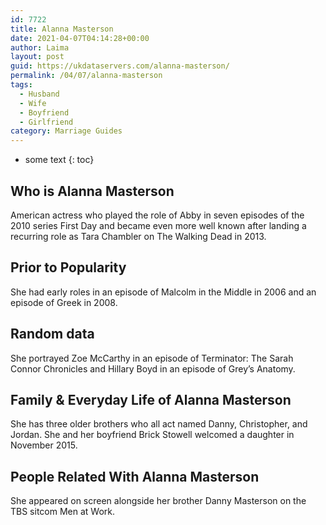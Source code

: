 ```yaml
---
id: 7722
title: Alanna Masterson
date: 2021-04-07T04:14:28+00:00
author: Laima
layout: post
guid: https://ukdataservers.com/alanna-masterson/
permalink: /04/07/alanna-masterson
tags:
  - Husband
  - Wife
  - Boyfriend
  - Girlfriend
category: Marriage Guides
---
```


* some text
{: toc}


## Who is Alanna Masterson
                  
                  
                  
American actress who played the role of Abby in seven episodes of the 2010 series First Day and became even more well known after landing a recurring role as Tara Chambler on The Walking Dead in 2013.
                  
              
            
              
            
                
                
                
## Prior to Popularity
                  
                  
                  
She had early roles in an episode of Malcolm in the Middle in 2006 and an episode of Greek in 2008.
                  
              
            
              
            
                
                
                
## Random data
                  
                  
                  
She portrayed Zoe McCarthy in an episode of Terminator: The Sarah Connor Chronicles and Hillary Boyd in an episode of Grey&#8217;s Anatomy.
                  
              
            
              
            
                
                
                
## Family & Everyday Life of Alanna Masterson
                  
                  
                  
She has three older brothers who all act named Danny, Christopher, and Jordan. She and her boyfriend Brick Stowell welcomed a daughter in November 2015. 
                  
              
            
              
            
                
                
                
## People Related With Alanna Masterson
                  
                  
                  
She appeared on screen alongside her brother Danny Masterson on the TBS sitcom Men at Work.
                  
              
            
              
            
                
              
            
              
              
            
            
              
            
          
          
          